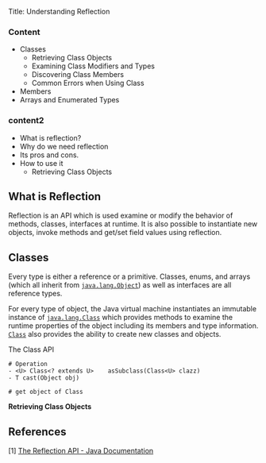 Title: Understanding Reflection

### Content

- Classes
  - Retrieving Class Objects
  - Examining Class Modifiers and Types
  - Discovering Class Members
  - Common Errors when Using Class
- Members
- Arrays and Enumerated Types

### content2

- What is reflection?
- Why do we need reflection
- Its pros and cons.
- How to use it
  - Retrieving Class Objects

## What is Reflection

Reflection is an API which is used examine or modify the behavior of methods, classes, interfaces at runtime. It is also possible to instantiate new objects, invoke methods and get/set field values using reflection.

## Classes

Every type is either a reference or a primitive. Classes, enums, and arrays (which all inherit from [`java.lang.Object`](https://docs.oracle.com/javase/8/docs/api/java/lang/Object.html)) as well as interfaces are all reference types.

For every type of object, the Java virtual machine instantiates an immutable instance of [`java.lang.Class`](https://docs.oracle.com/javase/8/docs/api/java/lang/Class.html) which provides methods to examine the runtime properties of the object including its members and type information. [`Class`](https://docs.oracle.com/javase/8/docs/api/java/lang/Class.html) also provides the ability to create new classes and objects.

The Class API

```
# Operation
- <U> Class<? extends U>	asSubclass(Class<U> clazz)
- T	cast(Object obj)

# get object of Class

```





**Retrieving Class Objects**

## References

[1] [The Reflection API - Java Documentation](https://docs.oracle.com/javase/tutorial/reflect/index.html)